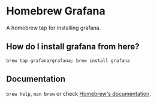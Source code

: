 # Homebrew Grafana

A homebrew tap for installing grafana.

## How do I install grafana from here?

`brew tap grafana/grafana; brew install grafana`

## Documentation
`brew help`, `man brew` or check [Homebrew's documentation](https://github.com/Homebrew/brew/tree/master/share/doc/homebrew#readme).
